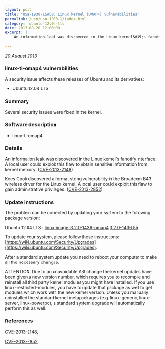 ```yaml
---
layout: post
title: "USN-1930-1&#58; Linux kernel (OMAP4) vulnerabilities"
permalink: /usn/usn-1930-1/index.html
category:  ubuntu-12.04-lts
date: 2013-08-20 12:00:00
excerpt: |
    An information leak was discovered in the Linux kernel&#39;s fanotify interface. A local user could exploit this flaw to obtain sensitive information from kernel memory. ([CVE-2013-2148](http://people.ubuntu.com/~ubuntu-security/cve/CVE-2013-2148))
    
--- 
```

 
 

*20 August 2013*

### linux-ti-omap4 vulnerabilities

A security issue affects these releases of Ubuntu and its derivatives:

* Ubuntu 12.04 LTS

### Summary

Several security issues were fixed in the kernel. 

### Software description

* linux-ti-omap4 

### Details

An information leak was discovered in the Linux kernel&#39;s fanotify interface. A local user could exploit this flaw to obtain sensitive information from kernel memory. ([CVE-2013-2148](http://people.ubuntu.com/~ubuntu-security/cve/CVE-2013-2148))

Kees Cook discovered a format string vulnerability in the Broadcom B43 wireless driver for the Linux kernel. A local user could exploit this flaw to gain administrative privileges. ([CVE-2013-2852](http://people.ubuntu.com/~ubuntu-security/cve/CVE-2013-2852)) 

### Update instructions

The problem can be corrected by updating your system to the following package version:

Ubuntu 12.04 LTS
 : [linux-image-3.2.0-1436-omap4](https://launchpad.net/ubuntu/+source/linux-ti-omap4) <span> [3.2.0-1436.55](https://launchpad.net/ubuntu/+source/linux-ti-omap4/3.2.0-1436.55) </span> 

To update your system, please follow these instructions: [https://wiki.ubuntu.com/Security/Upgrades](https://wiki.ubuntu.com/Security/Upgrades).

After a standard system update you need to reboot your computer to make all the necessary changes.

ATTENTION: Due to an unavoidable ABI change the kernel updates have been given a new version number, which requires you to recompile and reinstall all third party kernel modules you might have installed. If you use linux-restricted-modules, you have to update that package as well to get modules which work with the new kernel version. Unless you manually uninstalled the standard kernel metapackages (e.g. linux-generic, linux-server, linux-powerpc), a standard system upgrade will automatically perform this as well. 

### References

 
 [CVE-2013-2148](http://people.ubuntu.com/~ubuntu-security/cve/CVE-2013-2148), 

 [CVE-2013-2852](http://people.ubuntu.com/~ubuntu-security/cve/CVE-2013-2852)
 

